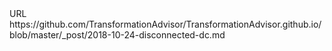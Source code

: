 <?xml version="1.0" encoding="UTF-8"?>
<!DOCTYPE plist PUBLIC "-//Apple//DTD PLIST 1.0//EN" "http://www.apple.com/DTDs/PropertyList-1.0.dtd">
<plist version="1.0">
<dict>
	<key>URL</key>
	<string>https://github.com/TransformationAdvisor/TransformationAdvisor.github.io/blob/master/_post/2018-10-24-disconnected-dc.md</string>
</dict>
</plist>
